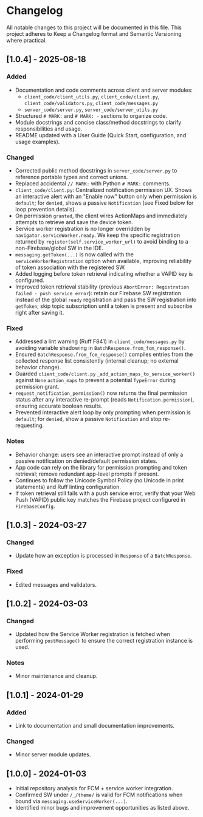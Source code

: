 # Changelog

All notable changes to this project will be documented in this file.
This project adheres to Keep a Changelog format and Semantic Versioning where practical.

## [1.0.4] - 2025-08-18

### Added

- Documentation and code comments across client and server modules:
  - `client_code/client_utils.py`, `client_code/client.py`, `client_code/validators.py`, `client_code/messages.py`
  - `server_code/server.py`, `server_code/server_utils.py`
- Structured `# MARK:` and `# MARK: -` sections to organize code.
- Module docstrings and concise class/method docstrings to clarify responsibilities and usage.
- README updated with a User Guide (Quick Start, configuration, and usage examples).

### Changed

- Corrected public method docstrings in `server_code/server.py` to reference portable types and correct unions.
- Replaced accidental `// MARK:` with Python `# MARK:` comments.
- `client_code/client.py`: Centralized notification permission UX. Shows an interactive alert with an "Enable now" button only when permission is `default`; for `denied`, shows a passive `Notification` (see Fixed below for loop prevention details).
- On permission `granted`, the client wires ActionMaps and immediately attempts to retrieve and save the device token.
- Service worker registration is no longer overridden by `navigator.serviceWorker.ready`. We keep the specific registration returned by `register(self.service_worker_url)` to avoid binding to a non-Firebase/global SW in the IDE.
- `messaging.getToken(...)` is now called with the `serviceWorkerRegistration` option when available, improving reliability of token association with the registered SW.
- Added logging before token retrieval indicating whether a VAPID key is configured.
- Improved token retrieval stability (previous `AbortError: Registration failed - push service error`): retain our Firebase SW registration instead of the global `ready` registration and pass the SW registration into `getToken`; skip topic subscription until a token is present and subscribe right after saving it.

### Fixed

- Addressed a lint warning (Ruff F841) in `client_code/messages.py` by avoiding variable shadowing in `BatchResponse.from_fcm_response()`.
- Ensured `BatchResponse.from_fcm_response()` compiles entries from the collected response list consistently (internal cleanup; no external behavior change).
- Guarded `client_code/client.py` `_add_action_maps_to_service_worker()` against `None` `action_maps` to prevent a potential `TypeError` during permission grant.
- `request_notification_permission()` now returns the final permission status after any interactive re-prompt (reads `Notification.permission`), ensuring accurate boolean results.
- Prevented interactive alert loop by only prompting when permission is `default`; for `denied`, show a passive `Notification` and stop re-requesting.

### Notes

- Behavior change: users see an interactive prompt instead of only a passive notification on denied/default permission states.
- App code can rely on the library for permission prompting and token retrieval; remove redundant app-level prompts if present.
- Continues to follow the Unicode Symbol Policy (no Unicode in print statements) and Ruff linting configuration.
- If token retrieval still fails with a push service error, verify that your Web Push (VAPID) public key matches the Firebase project configured in `FirebaseConfig`.

## [1.0.3] - 2024-03-27

### Changed

- Update how an exception is processed in `Response` of a `BatchResponse`.

### Fixed

- Edited messages and validators.

## [1.0.2] - 2024-03-03

### Changed

- Updated how the Service Worker registration is fetched when performing `postMessage()` to ensure the correct registration instance is used.

### Notes

- Minor maintenance and cleanup.

## [1.0.1] - 2024-01-29

### Added

- Link to documentation and small documentation improvements.

### Changed

- Minor server module updates.

## [1.0.0] - 2024-01-03

- Initial repository analysis for FCM + service worker integration.
- Confirmed SW under `/_/theme/` is valid for FCM notifications when bound via `messaging.useServiceWorker(...)`.
- Identified minor bugs and improvement opportunities as listed above.
